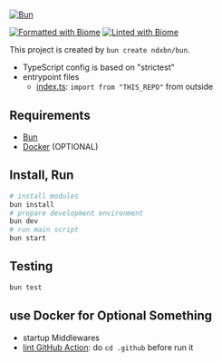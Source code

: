 #
[![Bun](https://img.shields.io/badge/Bun-000?logo=bun&logoColor=fff)](https://bun.sh/)

[![Formatted with Biome](https://img.shields.io/badge/Formatted_with-Biome-60a5fa?style=flat&logo=biome)](https://biomejs.dev/)
[![Linted with Biome](https://img.shields.io/badge/Linted_with-Biome-60a5fa?style=flat&logo=biome)](https://biomejs.dev)

This project is created by `bun create ndxbn/bun`.

- TypeScript config is based on "strictest"
- entrypoint files
  - [index.ts](./src/index.ts): `import from "THIS_REPO"` from outside

## Requirements

- [Bun](https://bun.sh/)
- [Docker](https://docker.com/) (OPTIONAL)

## Install, Run

```bash
# install modules
bun install
# prepare development environment
bun dev
# run main script
bun start
```

## Testing

```bash
bun test
```

## use Docker for Optional Something

- startup Middlewares
- [lint GitHub Action](./.github/lint.compose.yaml): do `cd .github` before run it
